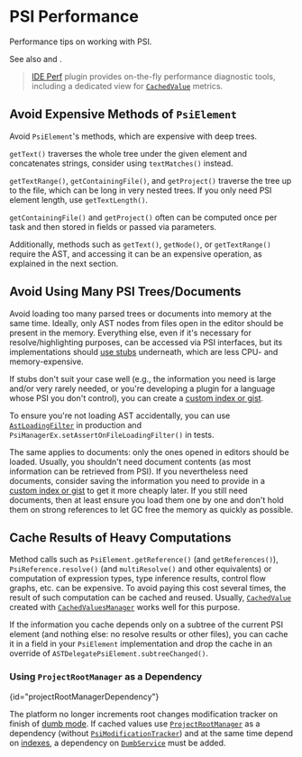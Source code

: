 <!-- Copyright 2000-2025 JetBrains s.r.o. and contributors. Use of this source code is governed by the Apache 2.0 license. -->

# PSI Performance

<link-summary>Performance tips on working with PSI.</link-summary>

See also [](threading_model.md#avoiding-ui-freezes) and [](indexing_and_psi_stubs.md#improving-indexing-performance).

> [IDE Perf](https://plugins.jetbrains.com/plugin/15104-ide-perf) plugin provides on-the-fly performance diagnostic tools, including a dedicated view for [`CachedValue`](#cache-results-of-heavy-computations) metrics.

## Avoid Expensive Methods of `PsiElement`

Avoid `PsiElement`'s methods, which are expensive with deep trees.

`getText()` traverses the whole tree under the given element and concatenates strings, consider using `textMatches()` instead.

`getTextRange()`, `getContainingFile()`, and `getProject()` traverse the tree up to the file, which can be long in very nested trees.
If you only need PSI element length, use `getTextLength()`.

`getContainingFile()` and `getProject()` often can be computed once per task and then stored in fields or passed via parameters.

Additionally, methods such as `getText()`, `getNode()`, or `getTextRange()` require the AST, and accessing it can be an expensive operation, as explained in the next section.

## Avoid Using Many PSI Trees/Documents

Avoid loading too many parsed trees or documents into memory at the same time.
Ideally, only AST nodes from files open in the editor should be present in the memory.
Everything else, even if it's necessary for resolve/highlighting purposes, can be accessed via PSI interfaces, but its implementations should [use stubs](stub_indexes.md) underneath, which are less CPU- and memory-expensive.

If stubs don't suit your case well (e.g., the information you need is large and/or very rarely needed, or you're developing a plugin for a language whose PSI you don't control), you can create a [custom index or gist](indexing_and_psi_stubs.md).

To ensure you're not loading AST accidentally, you can use [`AstLoadingFilter`](%gh-ic%/platform/core-api/src/com/intellij/util/AstLoadingFilter.java) in production and `PsiManagerEx.setAssertOnFileLoadingFilter()` in tests.

The same applies to documents: only the ones opened in editors should be loaded.
Usually, you shouldn't need document contents (as most information can be retrieved from PSI).
If you nevertheless need documents, consider saving the information you need to provide in a [custom index or gist](indexing_and_psi_stubs.md) to get it more cheaply later.
If you still need documents, then at least ensure you load them one by one and don't hold them on strong references to let GC free the memory as quickly as possible.

## Cache Results of Heavy Computations

Method calls such as `PsiElement.getReference()` (and `getReferences()`), `PsiReference.resolve()` (and `multiResolve()` and other equivalents) or computation of expression types, type inference results, control flow graphs, etc. can be expensive.
To avoid paying this cost several times, the result of such computation can be cached and reused.
Usually, [`CachedValue`](%gh-ic%/platform/core-api/src/com/intellij/psi/util/CachedValue.java) created with [`CachedValuesManager`](%gh-ic%/platform/core-api/src/com/intellij/psi/util/CachedValuesManager.java) works well for this purpose.

If the information you cache depends only on a subtree of the current PSI element (and nothing else: no resolve results or other files), you can cache it in a field in your `PsiElement` implementation and drop the cache in an override of `ASTDelegatePsiElement.subtreeChanged()`.

### Using `ProjectRootManager` as a Dependency
{id="projectRootManagerDependency"}

<primary-label ref="2024.1"/>

The platform no longer increments root changes modification tracker on finish of [dumb mode](indexing_and_psi_stubs.md#dumb-mode).
If cached values use [`ProjectRootManager`](%gh-ic%/platform/projectModel-api/src/com/intellij/openapi/roots/ProjectRootManager.java) as a dependency
(without [`PsiModificationTracker`](%gh-ic%/platform/core-api/src/com/intellij/psi/util/PsiModificationTracker.java))
and at the same time depend on [indexes](indexing_and_psi_stubs.md), a dependency on
[`DumbService`](%gh-ic%/platform/core-api/src/com/intellij/openapi/project/DumbService.kt) must be added.
